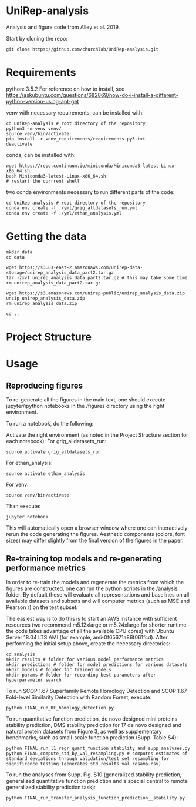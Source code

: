 # UniRep-analysis
Analysis and figure code from Alley et al. 2019.

Start by cloning the repo:
```
git clone https://github.com/churchlab/UniRep-analysis.git
```

# Requirements
python: 3.5.2
For reference on how to install, see https://askubuntu.com/questions/682869/how-do-i-install-a-different-python-version-using-apt-get

venv with necessary requirements, can be installed with:
```
cd UniRep-analysis # root directory of the repository
python3 -m venv venv/
source venv/bin/activate
pip install -r venv_requirements/requirements-py3.txt
deactivate
```

conda, can be installed with:
```
wget https://repo.continuum.io/miniconda/Miniconda3-latest-Linux-x86_64.sh
bash Miniconda3-latest-Linux-x86_64.sh
# restart the currrent shell
```

two conda environments necessary to run different parts of the code:
```
cd UniRep-analysis # root directory of the repository
conda env create -f ./yml/grig_alldatasets_run.yml
conda env create -f ./yml/ethan_analysis.yml
```

# Getting the data
```
mkdir data
cd data

wget https://s3.us-east-2.amazonaws.com/unirep-data-storage/unirep_analysis_data_part2.tar.gz
tar -zxvf unirep_analysis_data_part2.tar.gz # this may take some time
rm unirep_analysis_data_part2.tar.gz

wget https://s3.amazonaws.com/unirep-public/unirep_analysis_data.zip
unzip unirep_analysis_data.zip
rm unirep_analysis_data.zip

cd ..
```

# Project Structure

# Usage
## Reproducing figures

To re-generate all the figures in the main text, one should execute jupyter/ipython notebooks in the /figures directory using the right environment.

To run a notebook, do the following:

Activate the right environment (as noted in the Project Structure section for each notebook):
For grig_alldatasets_run:
```
source activate grig_alldatasets_run
```
For ethan_analysis:
```
source activate ethan_analysis
```
For venv:
```
source venv/bin/activate
```

Than execute:
```
jupyter notebook
```
This will automatically open a browser window where one can interactively rerun the code generating the figures. Aesthetic components (colors, font sizes) may differ slightly from the final version of the figures in the paper.

## Re-training top models and re-generating performance metrics

In order to re-train the models and regenerate the metrics from which the figures are constructed, one can run the python scripts in the /analysis folder. By default these will evaluate all representations and baselines on all available datasets and subsets and will computer metrics (such as MSE and Pearson r) on the test subset.

The easiest way is to do this is to start an AWS instance with sufficient resources (we recommend m5.12xlarge or m5.24xlarge for shorter runtime - the code takes advantage of all the available CPU cores) with Ubuntu Server 18.04 LTS AMI (for example, ami-0f65671a86f061fcd). After performing the initial setup above, create the necessary directories:
```
cd analysis
mkdir results # folder for various model performance metrics
mkdir predictions # folder for model predictions for various datasets
mkdir models # folder for trained models
mkdir params # folder for recording best parameters after hyperparameter search 
```

To run SCOP 1.67 Superfamily Remote Homology Detection and SCOP 1.67 Fold-level Similarity Detection with Random Forest, execute:
```
python FINAL_run_RF_homology_detection.py
```

To run quantitative function prediction, de novo designed mini proteins stability prediction, DMS stability prediction for 17 de novo designed and natural protein datasets from Figure 3, as well as supplementary benchmarks, such as small-scale function prediction (Supp. Table S4):
```
python FINAL_run_l1_regr_quant_function_stability_and_supp_analyses.py
python FINAL_compute_std_by_val_resampling.py # computes estimates of standard deviations through validation/test set resampling for significance testing (generates std_results_val_resamp.csv)
```

To run the analyses from Supp. Fig. S10 (generalized stability prediction, generalized quantitative function prediction and a special central to remote generalized stability prediction task):
```
python FINAL_run_transfer_analysis_function_prediction__stability.py
```
